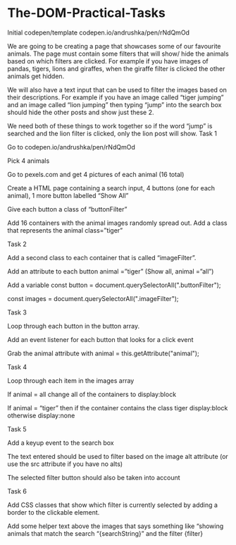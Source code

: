# The-DOM-Practical-Tasks

Initial codepen/template codepen.io/andrushka/pen/rNdQmOd

We are going to be creating a page that showcases some of our favourite animals. The page must contain some filters that will show/ hide the animals based on which filters are clicked. For example if you have images of pandas, tigers, lions and giraffes, when the giraffe filter is clicked the other animals get hidden.

We will also have a text input that can be used to filter the images based on their descriptions. For example if you have an image called “tiger jumping” and an image called “lion jumping” then typing “jump” into the search box should hide the other posts and show just these 2.

We need both of these things to work together so if the word “jump” is searched and the lion filter is clicked, only the lion post will show.
Task 1


Go to codepen.io/andrushka/pen/rNdQmOd

Pick 4 animals

Go to pexels.com and get 4 pictures of each animal (16 total)

Create a HTML page containing a search input, 4 buttons (one for each animal), 1 more button labelled “Show All”

Give each button a class of “buttonFilter”

Add 16 containers with the animal images randomly spread out. Add a class that represents the animal class=”tiger”

Task 2


Add a second class to each container that is called “imageFilter”.

Add an attribute to each button animal =”tiger” (Show all, animal =”all”)

Add a variable const button = document.querySelectorAll(".buttonFilter");

const images = document.querySelectorAll(".imageFilter");

Task 3


Loop through each button in the button array.

Add an event listener for each button that looks for a click event

Grab the animal attribute with animal = this.getAttribute("animal");

Task 4


Loop through each item in the images array

If animal = all change all of the containers to display:block

If animal = “tiger” then if the container contains the class tiger display:block otherwise display:none

Task 5


Add a keyup event to the search box

The text entered should be used to filter based on the image alt attribute (or use the src attribute if you have no alts)

The selected filter button should also be taken into account

Task 6


Add CSS classes that show which filter is currently selected by adding a border to the clickable element.

Add some helper text above the images that says something like “showing animals that match the search “{searchString}” and the filter {filter}
